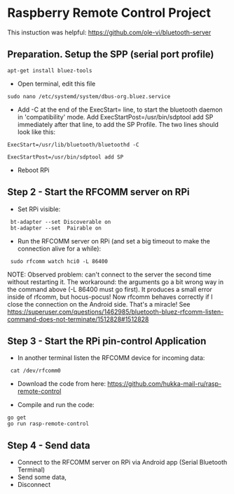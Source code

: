 # Raspberry Remote Control Project

This instuction was helpful: https://github.com/ole-vi/bluetooth-server


## Preparation. Setup the SPP (serial port profile)

```
apt-get install bluez-tools
```

- Open terminal, edit this file

```
sudo nano /etc/systemd/system/dbus-org.bluez.service
```

- Add -C at the end of the ExecStart= line, to start the bluetooth daemon in 'compatibility' mode. Add ExecStartPost=/usr/bin/sdptool add SP immediately after that line, to add the SP Profile. The two lines should look like this:

```
ExecStart=/usr/lib/bluetooth/bluetoothd -C

ExecStartPost=/usr/bin/sdptool add SP
```

- Reboot RPi


## Step 2 - Start the RFCOMM server on RPi

- Set RPi visible:

```
 bt-adapter --set Discoverable on
 bt-adapter --set  Pairable on  
```

- Run the RFCOMM server on RPi (and set a big timeout to make the connection alive for a while):

```
 sudo rfcomm watch hci0 -L 86400
```

NOTE:  Observed problem: can't connect to the server the second time without restarting it.  The workaround: the arguments go a bit wrong way in the command above (-L 86400 must go first). It produces a small error inside of rfcomm, but hocus-pocus!  Now rfcomm behaves correctly if I close the connection on the Android side. That's a miracle! See  https://superuser.com/questions/1462985/bluetooth-bluez-rfcomm-listen-command-does-not-terminate/1512828#1512828


## Step 3 - Start the RPi pin-control Application

- In another terminal listen the RFCOMM device for incoming data:
```
 cat /dev/rfcomm0
```

- Download the code from here: https://github.com/hukka-mail-ru/rasp-remote-control

- Compile and run the code:

```
go get
go run rasp-remote-control
```

## Step 4 - Send data
- Connect to the RFCOMM server on RPi via Android app (Serial Bluetooth Terminal)
- Send some data,
- Disconnect


